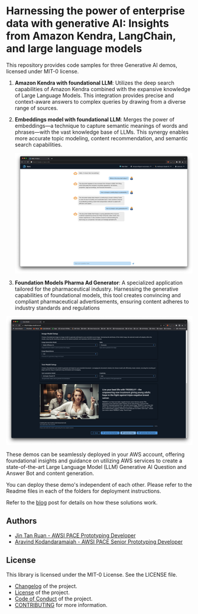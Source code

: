 # Harnessing the power of enterprise data with generative AI: Insights from Amazon Kendra, LangChain, and large language models

This repository provides code samples for three Generative AI demos, licensed under MIT-0 license.

1. **Amazon Kendra with foundational LLM**: Utilizes the deep search capabilities of Amazon
   Kendra combined with the expansive knowledge of Large Language Models. This
   integration provides precise and context-aware answers to complex queries by drawing
   from a diverse range of sources.

2. **Embeddings model with foundational LLM**: Merges the power of embeddings—a
   technique to capture semantic meanings of words and phrases—with the vast
   knowledge base of LLMs. This synergy enables more accurate topic modeling, content
   recommendation, and semantic search capabilities.

   ![Embeddings Foundational](images/Embeddings-Foundational.png)

3. **Foundation Models Pharma Ad Generator**: A specialized application tailored for the
   pharmaceutical industry. Harnessing the generative capabilities of foundational models,
   this tool creates convincing and compliant pharmaceutical advertisements, ensuring
   content adheres to industry standards and regulations

![Pharma Ad Generator](./images/pharma-ad-generator.png)

These demos can be seamlessly deployed in your AWS account, offering foundational insights and guidance on utilizing AWS services to create a state-of-the-art Large Language Model (LLM) Generative AI Question and Answer Bot and content generation.

You can deploy these demo's independent of each other. Please refer to the Readme files in each of the folders for deployment instructions.

Refer to the [blog](https://aws.amazon.com/blogs/machine-learning/harnessing-the-power-of-enterprise-data-with-generative-ai-insights-from-amazon-kendra-langchain-and-large-language-models/) post for details on how these solutions work.

## Authors

- [Jin Tan Ruan - AWSI PACE Prototyping Developer](https://www.linkedin.com/in/ztanruan)
- [Aravind Kodandaramaiah - AWSI PACE Senior Prototyping Developer](https://www.linkedin.com/in/aravindkoda)

## License

This library is licensed under the MIT-0 License. See the LICENSE file.

- [Changelog](CHANGELOG.md) of the project.
- [License](LICENSE) of the project.
- [Code of Conduct](CODE_OF_CONDUCT.md) of the project.
- [CONTRIBUTING](CONTRIBUTING.md#security-issue-notifications) for more information.
